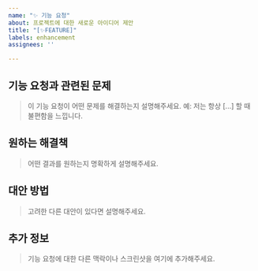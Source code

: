 ```yaml
---
name: "✨ 기능 요청"
about: 프로젝트에 대한 새로운 아이디어 제안
title: "[✨FEATURE]"
labels: enhancement
assignees: ''

---
```


## 기능 요청과 관련된 문제
> 이 기능 요청이 어떤 문제를 해결하는지 설명해주세요. 예: 저는 항상 [...] 할 때 불편함을 느낍니다.

## 원하는 해결책
> 어떤 결과를 원하는지 명확하게 설명해주세요.

## 대안 방법
> 고려한 다른 대안이 있다면 설명해주세요.

## 추가 정보
> 기능 요청에 대한 다른 맥락이나 스크린샷을 여기에 추가해주세요.
